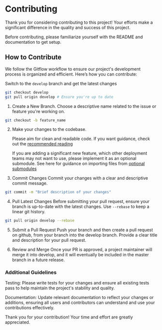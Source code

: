 # Contributing

Thank you for considering contributing to this project! Your efforts make a significant difference in the quality and success of this project.

Before contributing, please familiarize yourself with the README and documentation to get setup.

## How to Contribute

We follow the Gitflow workflow to ensure our project's development process is organized and efficient. Here’s how you can contribute:

Switch to the `develop` branch and get the latest changes

```bash
git checkout develop
git pull origin develop # Ensure you're up to date
```

1. Create a New Branch.
   Choose a descriptive name related to the issue or feature you're working on.

```bash
git checkout -b feature_name
```

2. Make your changes to the codebase.

   Please aim for clean and readable code. If you want guidance, check out the [recommended reading](./docs/code/recommended_reading.md)

   If you are adding a significant new feature, which other deployment teams may not want to use, please implement it as an optional submodule. See here for guidance on importing files from [optional submodules](./docs/code/optional_submodules.md)

3. Commit Changes
   Commit your changes with a clear and descriptive commit message.

```bash
git commit -m "Brief description of your changes"
```

4. Pull Latest Changes
   Before submitting your pull request, ensure your branch is up-to-date with the latest changes. Use `--rebase` to keep a linear git history.

```bash
git pull origin develop --rebase
```

5. Submit a Pull Request
   Push your branch and then create a pull request on github, from your branch into the develop branch. Provide a clear title and description for your pull request.

6. Review and Merge
   Once your PR is approved, a project maintainer will merge it into develop, and it will eventually be included in the master branch in a future release.

### Additional Guidelines

Testing: Please write tests for your changes and ensure all existing tests pass to help maintain the project's stability and quality.

Documentation: Update relevant documentation to reflect your changes or additions, ensuring all users and contributors can understand and use your contributions effectively.

Thank you for your contribution! Your time and effort are greatly appreciated.
